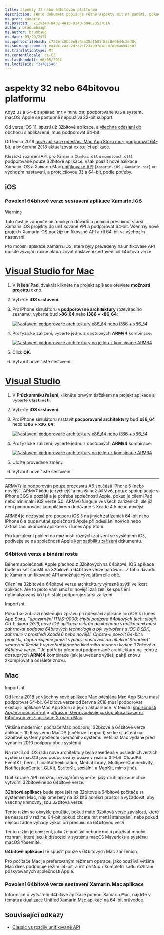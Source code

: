 ```yaml
---
title: aspekty 32 nebo 64bitovou platformu
description: Tento dokument popisuje různé aspekty mít na paměti, pokud je cílem 32bitové a 64bitové verze architektury pro Xamarin.iOS nebo Xamarin.Mac aplikaci.
ms.prod: xamarin
ms.assetid: F7126340-04B2-4A10-B14D-394E23527C1A
author: bradumbaugh
ms.author: brumbaug
ms.date: 03/29/2017
ms.openlocfilehash: c722efc0bc6e8a4ea29af603f88c0e0644c2ed8c
ms.sourcegitcommit: ea1dc12a3c2d7322f234997daacbfdb6ad542507
ms.translationtype: MT
ms.contentlocale: cs-CZ
ms.lasthandoff: 06/05/2018
ms.locfileid: "34781546"
---
```

# <a name="3264-bit-platform-considerations"></a>aspekty 32 nebo 64bitovou platformu

Když 32 a 64-bit aplikací mít v minulosti podporované iOS a systému macOS, Apple se postupně nepoužívá 32-bit support.

Od verze iOS 11, spustí už 32bitové aplikace, a [všechna odeslání do obchodu s aplikacemi, musí podporovat 64-bit](https://developer.apple.com/news/?id=06282017b).

Od ledna 2018 [nové aplikace odeslána Mac App Storu musí podporovat 64-bit](https://developer.apple.com/news/?id=06282017a), a by června 2018 aktualizovat existující aplikace.

Klasické rozhraní API pro Xamarin (`XamMac.dll` a `monotouch.dll`) podporované pouze 32bitové aplikace. Však použít nové aplikace Xamarin.iOS a Xamarin.Mac [unifikované API](~/cross-platform/macios/unified/index.md) (`Xamarin.iOS` a `Xamarin.Mac`) ve výchozím nastavení, a proto cílovou 32 a 64-bit, podle potřeby.

## <a name="ios"></a>iOS

<a name="enable-64" />

### <a name="enabling-64-bit-builds-of-xamarinios-apps"></a>Povolení 64bitové verze sestavení aplikace Xamarin.iOS

> [!WARNING]
> Tato část je zahrnuté historických důvodů a pomoci přesunout starší Xamarin.iOS projekty do unifikované API a podporovat 64-bit. Všechny nové projekty Xamarin.iOS použije unifikované API a cíl 64-bit ve výchozím nastavení.

Pro mobilní aplikace Xamarin.iOS, které byly převedeny na unifikované API musíte vývojáři ručně aktualizovat nastavení sestavení cíl 64bitová verze:

# <a name="visual-studio-for-mactabvsmac"></a>[Visual Studio for Mac](#tab/vsmac)

1. V **řešení Pad**, dvakrát klikněte na projekt aplikace otevřete **možnosti projektu** okno.
2. Vyberte **iOS sestavení**.
3. Pro iPhone simulátoru v **podporované architektury** rozevíracího seznamu, vyberte buď **x86\_64** nebo **i386 + x86\_64**:

   [![Nastavení podporované architektury x86\_64 nebo i386 + x86\_64](Images/Image01.png "Setting Supported architectures to x86\_64 or i386 + x86\_64")](Images/Image01-large.png#lightbox) 

4. Pro fyzické zařízení, vyberte jednu z dostupných **ARM64** kombinace:

   [![Nastavení podporované architektury na jednu z kombinace ARM64](Images/Image02.png "nastavení podporováno architektury na jednu z kombinace ARM64")](Images/Image02-large.png#lightbox)

5. Click **OK**.
6. Vytvořit nové čisté sestavení.

# <a name="visual-studiotabvswin"></a>[Visual Studio](#tab/vswin)

1. V **Průzkumníku řešení**, klikněte pravým tlačítkem na projekt aplikace a vyberte **vlastnosti**.
2. Vyberte **iOS sestavení**.
3. Pro iPhone simulátoru nastavit **podporované architektury** buď **x86\_64** nebo **i386 + x86\_64**: 

   [![Nastavení podporované architektury x86_64 nebo i386 + x86\_64](Images/VS02.png "Setting Supported architectures to x86_64 or i386 + x86\_64")](Images/VS02-large.png#lightbox)

4. Pro fyzické zařízení, vyberte jednu z dostupných **ARM64** kombinace:
    
   [![Nastavení podporované architektury na jednu z kombinace ARM64](Images/VS01.png "nastavení podporováno architektury na jednu z kombinace ARM64")](Images/VS01-large.png#lightbox)

5. Uložte provedené změny.
6. Vytvořit nové čisté sestavení.

-----

ARMv7s je podporován pouze procesoru A6 součástí iPhone 5 (nebo novější). ARMv7 kódu je rychlejší a menší než ARMv6, pouze spolupracuje s iPhone 3GS a později a je potřeba společností Apple, pokud je cílem iPad nebo minimální iOS verze 5.0. ARMv6 funguje ve všech zařízeních, ale již není podporována kompilátorem dodávané s Xcode 4.5 nebo novější. 

ARM64 je nezbytná pro podporu iOS 8 na jiných zařízeních 64-bit nebo iPhone 6 a bude nutné společností Apple při odesílání nových nebo aktualizaci ukončení aplikace v iTunes App Storu.

Pro komplexní pohled na možnosti různých zařízení se systémem iOS, podívejte se na společnosti Apple [kompatibilitu zařízení](https://developer.apple.com/library/content/documentation/DeviceInformation/Reference/iOSDeviceCompatibility/DeviceCompatibilityMatrix/DeviceCompatibilityMatrix.html) dokumentu.

### <a name="64-bit-and-binary-size-increases"></a>64bitová verze a binární roste

Během společnosti Apple přechod z 32bitových na 64bitové, iOS aplikace bude muset spustit na 32bitové a 64bitové verze hardwaru. Z toho důvodu je Xamarin unifikované API umožňuje vývojářům cíle obě.

Cílení na 32bitové a 64bitové verze architektury výrazně zvýší velikost aplikace. Ale to proto vám umožní novější zařízení ke spuštění optimalizovaný kód při stále podporuje starší zařízení.

> [!IMPORTANT]
> Pokud se zobrazí následující zprávu při odesílání aplikace pro iOS k iTunes App Storu, _"upozornění ITMS-9000: chybí podpora 64bitových technologií. Od 1. února 2015, nové iOS aplikace nahrán do obchodu s aplikacemi musí zahrnovat podpora 64bitových technologií a být vytvořené s iOS 8 SDK, zahrnuté v prostředí Xcode 6 nebo novější. Chcete-li povolit 64-bit v projektu, doporučujeme použít výchozí nastavení architektur"Standard" sestavení Xcode k vytvoření jednoho binárního souboru kódem 32bitové a 64bitové verze. "_ Je potřeba přepnout podporované architektury na jednu z dostupných **ARM64** kombinace (jak je uvedeno výše), pak ji znovu zkompilovat a odešlete znovu.

## <a name="mac"></a>Mac

> [!IMPORTANT]
> Od ledna 2018 se všechny nové aplikace Mac odeslána Mac App Storu musí podporovat 64-bit. 64bitová verze od června 2018 musí podporovat existující aplikace Mac App Storu a jejich aktualizace. V tématu [společnosti Apple announcment](https://developer.apple.com/news/?id=06282017a) a [příručce, která popisuje postup aktualizace na 64bitovou verzi aplikace Xamarin.Mac](~/cross-platform/macios/32-and-64/mac-64-bit.md).

Většina moderních počítače Mac podporují 32bitové a 64bitové verze aplikace.   10.6 systému MacOS (sněhové Leopard) se ke spuštění na 32bitové systémy poslední operačního systému.   Většina Mac vydané před vydáním 2010 podporu obou systémů.

Na rozdíl od iOS řadu nové architektury byla zavedená v posledních verzích systému macOS jsou podporovány pouze v režimu 64-bit (CloudKit EventKit, herní, LocalAuthentication, MediaLibrary, MultipeerConnectivity, NotificationCenter, GLKit, SpriteKit, sociální, a MapKit, mimo jiné).

Unifikované API umožňují vývojářům vyberte, jaký druh aplikace chce vytvořit: 32bitové nebo 64bitové verze.

**32bitové aplikace** bude spouštět na 32bitové a 64bitové počítače se systémem Mac, mají omezený na 32 bitů adresní prostor a vyžadovat, aby všechny knihovny jsou 32bitová verze.

Tento režim se obvykle použijte, pokud máte 32bitová verze závislosti, které se nespustí v režimu 64-bit, pokud chcete mít menší stahování, nebo pokud nejsou žádné výhody výkon při přesunu na 64bitovou verzi.

Tento režim je omezení, jako že počítač nebude moci používat mnoho rozhraní, které jsou k dispozici v systému macOS Mavericks a systému macOS Yosemite.

**64bitové aplikace** lze spustit pouze v 64bitových Mac zařízeních.

Pro počítače Mac je preferovaným režimem operace, jako používá většina Mac dnes podporuje režim 64-bit, a mít přístup k kompletní sadu rozhraní poskytovaných společností Apple.

### <a name="enabling-64-bit-builds-of-xamarinmac-apps"></a>Povolení 64bitové verze sestavení Xamarin.Mac aplikace

Informace o vytváření 64bitové aplikace pomocí Xamarin.Mac, najdete v tématu [aktualizace Unified Xamarin.Mac aplikací na 64-bit](~/cross-platform/macios/32-and-64/mac-64-bit.md) průvodce.

## <a name="related-links"></a>Související odkazy

- [Classic vs rozdíly unifikované API](https://developer.xamarin.com/releases/ios/api_changes/classic-vs-unified-8.6.0/)
